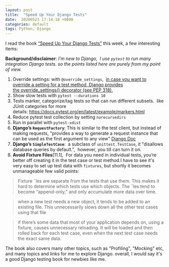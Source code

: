 ```yaml
---
layout: post
title:  "Speed Up Your Django Tests"
date:  20200523 17:14:18 +0800
categories: default 
tags: Python, Django
---
```


I read the book [“Speed Up Your Django Tests”](https://gumroad.com/l/suydt?utm_source=liguoliang.com) this week, a few interesting items: 

**Background/disclaimer**:
*I'm new to Django,  I use `pytest` to run many integration Django tests. so the points listed here are purely from my point of view.*

1. Override settings: with `@override_settings`,  [in case you want to override a setting for a test method, Django provides the override_settings() decorator (see PEP 318).](https://docs.djangoproject.com/en/3.0/topics/testing/tools/#django.test.override_settings)
2. Show slow tests with `pytest --durations 10`
3. Tests marker, categorize/tag tests so that can run different subsets.  like JUnit categories
for more details: https://docs.pytest.org/en/latest/example/markers.html
4. Reduce pytest test collection by setting `norecursedirs`
5. Run in parallel with `pytest-xdist`
6. **Django’s `RequestFactory`**: This is similar to the test client, but instead of making requests, "provides a way to generate a request instance that can be used as the first argument to any view"
[Django Doc](https://docs.djangoproject.com/en/3.0/topics/testing/advanced/#the-request-factory)
7. **Django’s `SimpleTestCase`**:  a subclass of `unittest.TestCase`, it "disallows database queries by default.",  however, you till can turn it on.
8. **Avoid Fixture Files**[11.1],  For data you need in individual tests, you’re better off creating it in the test case or test method.I have to see it's very easy to set up test data with `fixtures`, but shortly it becomes unmanageable few valid points: 
  > Fixture ˉles are separate from the tests that use them. This makes it hard to determine which tests use which objects. The ˉles tend to become “append-only,” and only accumulate more data over time. 

  > when a new test needs a new object, it tends to be added to an existing file. This unnecessarily slows down all the other test cases using that file 

  > if there’s some data that most of your application depends on, using a fixture, causes unnecessary reloading. It will be loaded and then rolled back for each test case, even when the next test case needs the exact same data.
  
The book also covers many other topics, such as "Profiling", "Mocking" etc, and many topics and links for me to explore Django. overall, I would say it's a good Django testing book for newbies like me.
